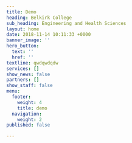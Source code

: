 ```yaml
---
title: Demo
heading: Belkirk College
sub_heading: Engineering and Health Sciences
layout: home
date: 2018-11-14 10:11:33 +0000
banner_image: ''
hero_button:
  text: ''
  href: ''
textline: qwdqwdqdw
services: []
show_news: false
partners: []
show_staff: false
menu:
  footer:
    weight: 4
    title: demo
  navigation:
    weight: 2
published: false

---
```

